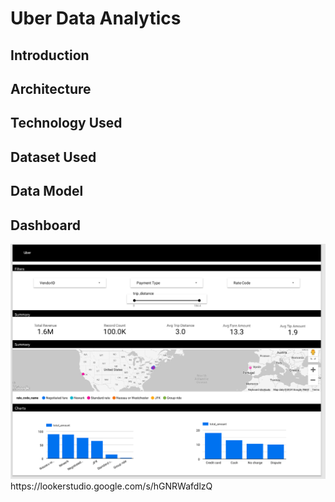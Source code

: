 # Uber Data Analytics

## Introduction

## Architecture 

## Technology Used

## Dataset Used

## Data Model

## Dashboard
<img src="dashboard_preview.png">
https://lookerstudio.google.com/s/hGNRWafdlzQ
